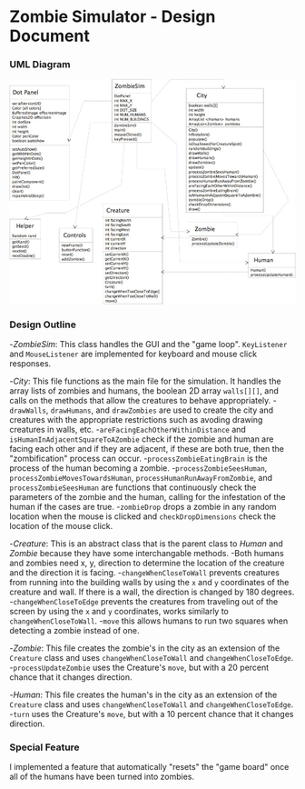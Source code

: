 # Zombie Simulator - Design Document

### UML Diagram
<img src= "Project_UML.jpg">

### Design Outline
-*ZombieSim*: This class handles the GUI and the "game loop". `KeyListener` and `MouseListener` are implemented for keyboard and mouse click responses. 

-*City*: This file functions as the main file for the simulation. It handles the array lists of zombies and humans, the boolean 2D array `walls[][]`, and calls on the methods that allow the creatures to behave appropriately.
  -`drawWalls`, `drawHumans`, and `drawZombies` are used to create the city and creatures with the appropriate restrictions such as avoding drawing creatures in walls, etc.
  -`areFacingEachOtherWithinDistance` and `isHumanInAdjacentSquareToAZombie` check if the zombie and human are facing each other and if they are adjacent, if these are both true, then the "zombification" process can occur.
  -`processZombieEatingBrain` is the process of the human becoming a zombie.
  -`processZombieSeesHuman`, `processZombieMovesTowardsHuman`, `processHumanRunAwayFromZombie`, and `processZombieSeesHuman` are functions that continuously check the parameters of the zombie and the human, calling for the infestation of the human if the cases are true.
  -`zombieDrop` drops a zombie in any random location when the mouse is clicked and `checkDropDimensions` check the location of the mouse click.

-*Creature*: This is an abstract class that is the parent class to *Human* and *Zombie* because they have some interchangable methods.
  -Both humans and zombies need x, y, direction to determine the location of the creature and the direction it is facing. 
  -`changeWhenCloseToWall` prevents creatures from running into the building walls by using the `x` and `y` coordinates of the creature and wall. If there is a wall, the direction is changed by 180 degrees.
  -`changeWhenCloseToEdge` prevents the creatures from traveling out of the screen by using the `x` and `y` coordinates, works similarly to `changeWhenCloseToWall`.
  -`move` this allows humans to run two squares when detecting a zombie instead of one.
  
-*Zombie*: This file creates the zombie's in the city as an extension of the `Creature` class and uses `changeWhenCloseToWall` and `changeWhenCloseToEdge`.
  -`processUpdateZombie` uses the Creature's `move`, but with a 20 percent chance that it changes direction.
  
-*Human*: This file creates the human's in the city as an extension of the `Creature` class and uses `changeWhenCloseToWall` and `changeWhenCloseToEdge`.
  -`turn` uses the Creature's `move`, but with a 10 percent chance that it changes direction.
  
### Special Feature
I implemented a feature that automatically "resets" the "game board" once all of the humans have been turned into zombies. 
